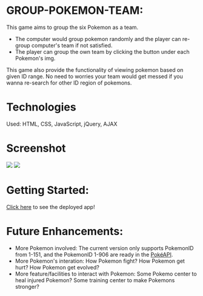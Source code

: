 # GROUP-POKEMON-TEAM:
This game aims to group the six Pokemon as a team. 
- The computer would group pokemon randomly and the player can re-group computer's team if not satisfied. 
- The player can group the own team by clicking the button under each Pokemon's img. 

This game also provide the functionality of viewing pokemon based on given ID range. No need to worries your team would get messed if you wanna re-search for other ID region of pokemons.

# Technologies

Used: HTML, CSS, JavaScript, jQuery, AJAX

# Screenshot

![](https://alanchu61.github.io/GROUP-POKEMON-TEAM/src/gameTop.png)
![](https://alanchu61.github.io/GROUP-POKEMON-TEAM/src/gameBtm.png)

# Getting Started:

[Click here](https://alanchu61.github.io/GROUP-POKEMON-TEAM/) to see the deployed app!

# Future Enhancements:
- More Pokemon involved: The current version only supports PokemonID from 1-151, and the PokemonID 1-906 are ready in the [PokéAPI](https://pokeapi.co/). 
- More Pokemon's interation: How Pokemon fight? How Pokemon get hurt? How Pokemon get evolved? 
- More feature/facilities to interact with Pokemon: Some Pokemo center to heal injured Pokemon? Some training center to make Pokemons stronger?
